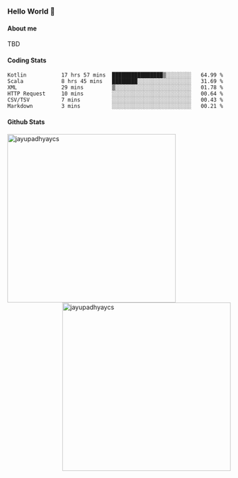 ### Hello World 👋
#### About me
TBD
#### Coding Stats
<!--START_SECTION:waka-->

```text
Kotlin           17 hrs 57 mins  ████████████████▒░░░░░░░░   64.99 %
Scala            8 hrs 45 mins   ████████░░░░░░░░░░░░░░░░░   31.69 %
XML              29 mins         ▒░░░░░░░░░░░░░░░░░░░░░░░░   01.78 %
HTTP Request     10 mins         ░░░░░░░░░░░░░░░░░░░░░░░░░   00.64 %
CSV/TSV          7 mins          ░░░░░░░░░░░░░░░░░░░░░░░░░   00.43 %
Markdown         3 mins          ░░░░░░░░░░░░░░░░░░░░░░░░░   00.21 %
```

<!--END_SECTION:waka-->
#### Github Stats

<p  ><img align="left" src="https://github-readme-stats.vercel.app/api/top-langs?username=jayupadhyaycs&theme=tokyonight&show_icons=true&locale=en&layout=compact" alt="jayupadhyaycs" width="380px"  /> 
<img align="right" src="https://github-readme-streak-stats.herokuapp.com/?user=jayupadhyaycs&theme=tokyonight&" alt="jayupadhyaycs" width="380px"/>
</p>




<!--
**JayUpadhyayCS/JayUpadhyayCS** is a ✨ _special_ ✨ repository because its `README.md` (this file) appears on your GitHub profile.

Here are some ideas to get you started:

- 🔭 I’m currently working on ...
- 🌱 I’m currently learning ...
- 👯 I’m looking to collaborate on ...
- 🤔 I’m looking for help with ...
- 💬 Ask me about ...
- 📫 How to reach me: ...
- 😄 Pronouns: ...
- ⚡ Fun fact: ...
-->
